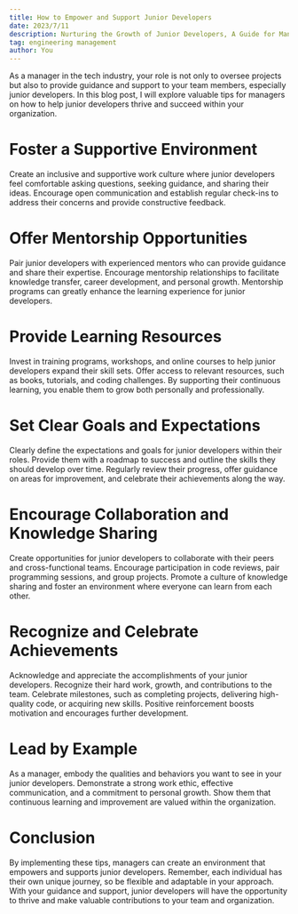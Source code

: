 ```yaml
---
title: How to Empower and Support Junior Developers
date: 2023/7/11
description: Nurturing the Growth of Junior Developers, A Guide for Managers
tag: engineering management
author: You
---
```


As a manager in the tech industry, your role is not only to oversee projects but also to provide guidance and support to your team members, especially junior developers. In this blog post, I will explore valuable tips for managers on how to help junior developers thrive and succeed within your organization.

# Foster a Supportive Environment

Create an inclusive and supportive work culture where junior developers feel comfortable asking questions, seeking guidance, and sharing their ideas. Encourage open communication and establish regular check-ins to address their concerns and provide constructive feedback.

# Offer Mentorship Opportunities

Pair junior developers with experienced mentors who can provide guidance and share their expertise. Encourage mentorship relationships to facilitate knowledge transfer, career development, and personal growth. Mentorship programs can greatly enhance the learning experience for junior developers.

# Provide Learning Resources

Invest in training programs, workshops, and online courses to help junior developers expand their skill sets. Offer access to relevant resources, such as books, tutorials, and coding challenges. By supporting their continuous learning, you enable them to grow both personally and professionally.

# Set Clear Goals and Expectations

Clearly define the expectations and goals for junior developers within their roles. Provide them with a roadmap to success and outline the skills they should develop over time. Regularly review their progress, offer guidance on areas for improvement, and celebrate their achievements along the way.

# Encourage Collaboration and Knowledge Sharing

Create opportunities for junior developers to collaborate with their peers and cross-functional teams. Encourage participation in code reviews, pair programming sessions, and group projects. Promote a culture of knowledge sharing and foster an environment where everyone can learn from each other.

# Recognize and Celebrate Achievements

Acknowledge and appreciate the accomplishments of your junior developers. Recognize their hard work, growth, and contributions to the team. Celebrate milestones, such as completing projects, delivering high-quality code, or acquiring new skills. Positive reinforcement boosts motivation and encourages further development.

# Lead by Example

As a manager, embody the qualities and behaviors you want to see in your junior developers. Demonstrate a strong work ethic, effective communication, and a commitment to personal growth. Show them that continuous learning and improvement are valued within the organization.

# Conclusion

By implementing these tips, managers can create an environment that empowers and supports junior developers. Remember, each individual has their own unique journey, so be flexible and adaptable in your approach. With your guidance and support, junior developers will have the opportunity to thrive and make valuable contributions to your team and organization.
